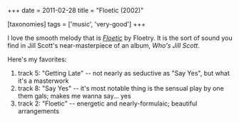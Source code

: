 +++
date = 2011-02-28
title = "Floetic (2002)"

[taxonomies]
tags = ['music', 'very-good']
+++

I love the smooth melody that is [*Floetic*] by Floetry. It is the
sort of sound you find in Jill Scott's near-masterpiece of an album,
*Who's Jill Scott*.

Here's my favorites:

1.  track 5: "Getting Late" -- not nearly as seductive as "Say Yes",
    but what it's a masterwork
2.  track 8: "Say Yes" -- it's most notable thing is the sensual play
    by one them gals; makes me wanna say... yes
3.  track 2: "Floetic" -- energetic and nearly-formulaic; beautiful
    arrangements

  [*Floetic*]: http://en.wikipedia.org/wiki/Floetic
